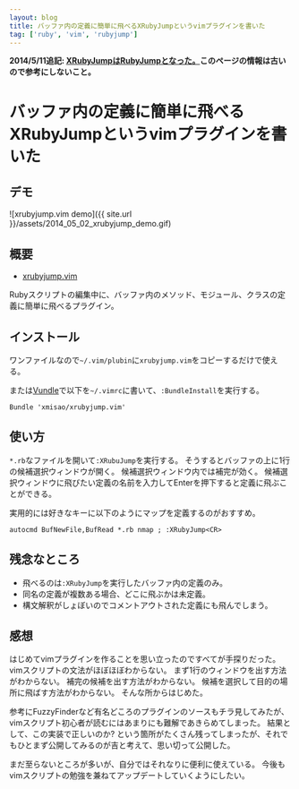 ```yaml
---
layout: blog
title: バッファ内の定義に簡単に飛べるXRubyJumpというvimプラグインを書いた
tag: ['ruby', 'vim', 'rubyjump']
---
```


__2014/5/11追記: [XRubyJumpはRubyJumpとなった。](http://www.xmisao.com/2014/05/11/rubyjump-released.html)このページの情報は古いので参考にしないこと。__

# バッファ内の定義に簡単に飛べるXRubyJumpというvimプラグインを書いた

## デモ

![xrubyjump.vim demo]({{ site.url }}/assets/2014_05_02_xrubyjump_demo.gif)

## 概要

- [xrubyjump.vim](https://github.com/xmisao/xrubyjump.vim)

Rubyスクリプトの編集中に、バッファ内のメソッド、モジュール、クラスの定義に簡単に飛べるプラグイン。

## インストール

ワンファイルなので`~/.vim/plubin`に`xrubyjump.vim`をコピーするだけで使える。

または[Vundle]()で以下を`~/.vimrc`に書いて、`:BundleInstall`を実行する。

~~~~
Bundle 'xmisao/xrubyjump.vim'
~~~~

## 使い方

`*.rb`なファイルを開いて`:XRubuJump`を実行する。
そうするとバッファの上に1行の候補選択ウィンドウが開く。
候補選択ウィンドウ内では補完が効く。
候補選択ウィンドウに飛びたい定義の名前を入力してEnterを押下すると定義に飛ぶことができる。

実用的には好きなキーに以下のようにマップを定義するのがおすすめ。

~~~~
autocmd BufNewFile,BufRead *.rb nmap ; :XRubyJump<CR>
~~~~

## 残念なところ

- 飛べるのは`:XRubyJump`を実行したバッファ内の定義のみ。
- 同名の定義が複数ある場合、どこに飛ぶかは未定義。
- 構文解釈がしょぼいのでコメントアウトされた定義にも飛んでしまう。

## 感想

はじめてvimプラグインを作ることを思い立ったのですべてが手探りだった。
vimスクリプトの文法がほぼほぼわからない。
まず1行のウィンドウを出す方法がわからない。
補完の候補を出す方法がわからない。
候補を選択して目的の場所に飛ばす方法がわからない。
そんな所からはじめた。

参考にFuzzyFinderなど有名どころのプラグインのソースもチラ見してみたが、vimスクリプト初心者が読むにはあまりにも難解であきらめてしまった。
結果として、この実装で正しいのか? という箇所がたくさん残ってしまったが、それでもひとまず公開してみるのが吉と考えて、思い切って公開した。

まだ至らないところが多いが、自分ではそれなりに便利に使えている。
今後もvimスクリプトの勉強を兼ねてアップデートしていくようにしたい。
